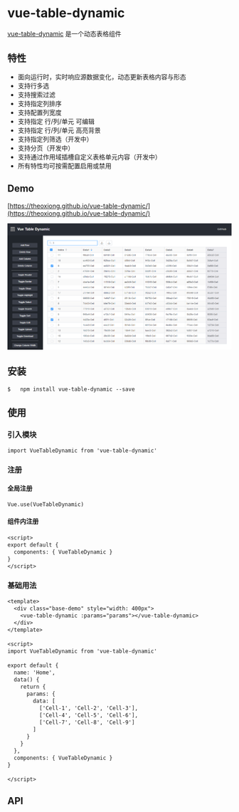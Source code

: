 # vue-table-dynamic

[vue-table-dynamic](https://github.com/TheoXiong/vue-table-dynamic) 是一个动态表格组件

## 特性
- 面向运行时，实时响应源数据变化，动态更新表格内容与形态
- 支持行多选
- 支持搜索过滤
- 支持指定列排序
- 支持配置列宽度
- 支持指定 行/列/单元 可编辑
- 支持指定 行/列/单元 高亮背景
- 支持指定列筛选（开发中）
- 支持分页（开发中）
- 支持通过作用域插槽自定义表格单元内容（开发中）
- 所有特性均可按需配置启用或禁用


## Demo
[https://theoxiong.github.io/vue-table-dynamic/](https://theoxiong.github.io/vue-table-dynamic/) 

![Demo](./demo.png)

## 安装
``` 
$   npm install vue-table-dynamic --save
```

## 使用

### 引入模块
```
import VueTableDynamic from 'vue-table-dynamic'
```

### 注册
#### 全局注册
```
Vue.use(VueTableDynamic)
```
#### 组件内注册
```
<script>
export default {
  components: { VueTableDynamic }
}
</script>
```
### 基础用法
```
<template>
  <div class="base-demo" style="width: 400px">
    <vue-table-dynamic :params="params"></vue-table-dynamic>
  </div>
</template>

<script>
import VueTableDynamic from 'vue-table-dynamic'

export default {
  name: 'Home',
  data() {
    return {
      params: {
        data: [
          ['Cell-1', 'Cell-2', 'Cell-3'],
          ['Cell-4', 'Cell-5', 'Cell-6'],
          ['Cell-7', 'Cell-8', 'Cell-9']
        ]
      }
    }
  },
  components: { VueTableDynamic }
}

</script>
```
## API
